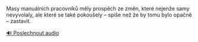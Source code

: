 
Masy manuálních pracovníků měly prospěch ze změn, které nejenže samy nevyvolaly, ale které se také pokoušely – spíše než že by tomu bylo opačně – zastavit.

[🔊 Poslechnout audio](/data/7-paragraphs/audio/chapter_60/para_006-Masy-manulnch-pracovnk-mly-prospch-ze-zmn.mp3)
